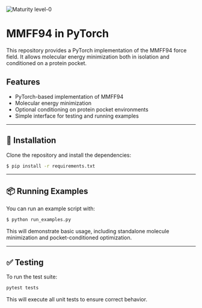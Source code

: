 ![Maturity level-0](https://img.shields.io/badge/Maturity%20Level-ML--0-red)
# MMFF94 in PyTorch

This repository provides a PyTorch implementation of the MMFF94 force field. 
It allows molecular energy minimization both in isolation and conditioned on a protein pocket.

## Features

- PyTorch-based implementation of MMFF94
- Molecular energy minimization
- Optional conditioning on protein pocket environments
- Simple interface for testing and running examples

---

## 🚀 Installation

Clone the repository and install the dependencies:

```bash
$ pip install -r requirements.txt
```

---

## 📦 Running Examples

You can run an example script with:

```bash
$ python run_examples.py
```

This will demonstrate basic usage, including standalone molecule minimization and 
pocket-conditioned optimization.

---

## ✅ Testing

To run the test suite:

```bash
pytest tests
```

This will execute all unit tests to ensure correct behavior.